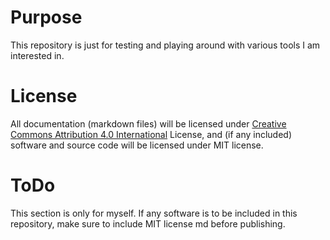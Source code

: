# Purpose
This repository is just for testing and playing around with various tools I am interested in.

# License
All documentation (markdown files) will be licensed under [Creative Commons Attribution 4.0 International](https://creativecommons.org/licenses/by/4.0/) License, and (if any included) software and source code will be licensed under MIT license. 

# ToDo
This section is only for myself.
If any software is to be included in this repository, make sure to include MIT license md before publishing.
